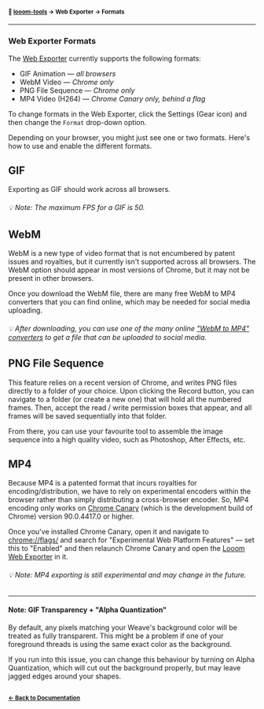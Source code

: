 
#### <sup>:closed_book: [looom-tools](../README.md) → Web Exporter → Formats</sup>

---

### Web Exporter Formats

The [Web Exporter](https://looom-tools.netlify.app) currently supports the following formats:

- GIF Animation — *all browsers*
- WebM Video — *Chrome only*
- PNG File Sequence — *Chrome only*
- MP4 Video (H264) — *Chrome Canary only, behind a flag*

To change formats in the Web Exporter, click the Settings (Gear icon) and then change the `Format` drop-down option.

Depending on your browser, you might just see one or two formats. Here's how to use and enable the different formats.

## GIF

Exporting as GIF should work across all browsers.

###### :bulb: *Note: The maximum FPS for a GIF is 50.*

## WebM

WebM is a new type of video format that is not encumbered by patent issues and royalties, but it currently isn't supported across all browsers. The WebM option should appear in most versions of Chrome, but it may not be present in other browsers.

Once you download the WebM file, there are many free WebM to MP4 converters that you can find online, which may be needed for social media uploading.

###### :bulb: *After downloading, you can use one of the many online ["WebM to MP4" converters](https://cloudconvert.com/webm-to-mp4) to get a file that can be uploaded to social media.*

## PNG File Sequence

This feature relies on a recent version of Chrome, and writes PNG files directly to a folder of your choice. Upon clicking the Record button, you can navigate to a folder (or create a new one) that will hold all the numbered frames. Then, accept the read / write permission boxes that appear, and all frames will be saved sequentially into that folder.

From there, you can use your favourite tool to assemble the image sequence into a high quality video, such as Photoshop, After Effects, etc.

## MP4

Because MP4 is a patented format that incurs royalties for encoding/distribution, we have to rely on experimental encoders within the browser rather than simply distributing a cross-browser encoder. So, MP4 encoding only works on [Chrome Canary](https://www.google.com/intl/en_uk/chrome/canary/) (which is the development build of Chrome) version 90.0.4417.0 or higher.

Once you've installed Chrome Canary, open it and navigate to [chrome://flags/](chrome://flags/) and search for "Experimental Web Platform Features" — set this to "Enabled" and then relaunch Chrome Canary and open the [Looom Web Exporter](https://looom-tools.netlify.app) in it.

###### :bulb: *Note: MP4 exporting is still experimental and may change in the future.*

---

#### Note: GIF Transparency + "Alpha Quantization"

By default, any pixels matching your Weave's background color will be treated as fully transparent. This might be a problem if one of your foreground threads is using the same exact color as the background.

If you run into this issue, you can change this behaviour by turning on Alpha Quantization, which will cut out the background properly, but may leave jagged edges around your shapes.

## 

#### <sup>[← Back to Documentation](../README.md)